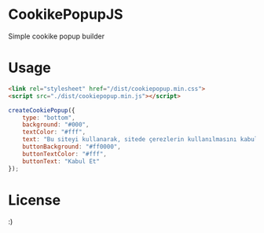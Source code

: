 # CookikePopupJS

Simple cookike popup builder

# Usage

````html
<link rel="stylesheet" href="/dist/cookiepopup.min.css">
<script src="./dist/cookiepopup.min.js"></script>
````

````javascript
createCookiePopup({
    type: "bottom",
    background: "#000",
    textColor: "#fff",
    text: "Bu siteyi kullanarak, sitede çerezlerin kullanılmasını kabul etmiş olursunuz. Çerezleri sadece trafiği analiz etmek için kullanırız.",
    buttonBackground: "#ff0000",
    buttonTextColor: "#fff",
    buttonText: "Kabul Et"
});
````

# License
:)
